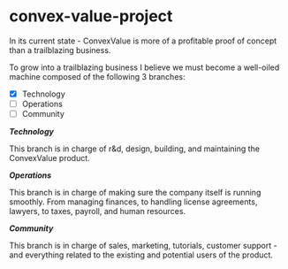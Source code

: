# convex-value-project

In its current state - ConvexValue is more of a profitable proof of concept than a trailblazing business.

To grow into a trailblazing business I believe we must become a well-oiled machine composed of the following 3 branches:

 - [x] Technology
 - [ ] Operations
 - [ ] Community

***Technology***

This branch is in charge of r&d, design, building, and maintaining the ConvexValue product.

***Operations***

This branch is in charge of making sure the company itself is running smoothly. From managing finances, to handling license agreements, lawyers, to taxes, payroll, and human resources.

***Community***

This branch is in charge of sales, marketing, tutorials, customer support - and everything related to the existing and potential users of the product.
